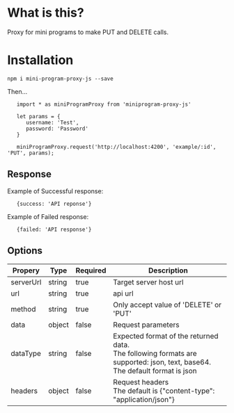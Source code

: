 # What is this?

Proxy for mini programs to make PUT and DELETE calls.

# Installation

`npm i mini-program-proxy-js --save`

Then...

```
   import * as miniProgramProxy from 'miniprogram-proxy-js'

   let params = {
      username: 'Test',
      password: 'Password'
   }

   miniProgramProxy.request('http://localhost:4200', 'example/:id', 'PUT', params);

```

## Response

Example of Successful response:

```
   {success: 'API reponse'}
```

Example of Failed response:

```
   {failed: 'API response'}
```

## Options

| Propery   | Type   | Required | Description                                                                                                                           |
| --------- | ------ | -------- | ------------------------------------------------------------------------------------------------------------------------------------- |
| serverUrl | string | true     | Target server host url                                                                                                                |
| url       | string | true     | api url                                                                                                                               |
| method    | string | true     | Only accept value of 'DELETE' or 'PUT'                                                                                                |
| data      | object | false    | Request parameters                                                                                                                    |
| dataType  | string | false    | Expected format of the returned data.<br /> The following formats are supported: json, text, base64.<br /> The default format is json |
| headers   | object | false    | Request headers <br />The default is {"content-type": "application/json"}                                                             |
